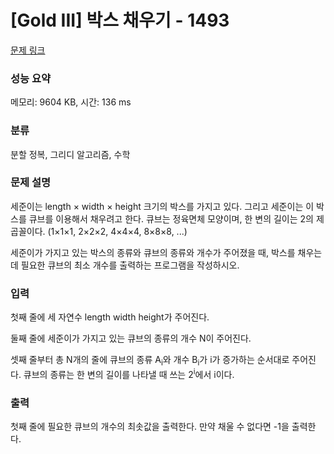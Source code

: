 # [Gold III] 박스 채우기 - 1493 

[문제 링크](https://www.acmicpc.net/problem/1493) 

### 성능 요약

메모리: 9604 KB, 시간: 136 ms

### 분류

분할 정복, 그리디 알고리즘, 수학

### 문제 설명

<p>세준이는 length × width × height 크기의 박스를 가지고 있다. 그리고 세준이는 이 박스를 큐브를 이용해서 채우려고 한다. 큐브는 정육면체 모양이며, 한 변의 길이는 2의 제곱꼴이다. (1×1×1, 2×2×2, 4×4×4, 8×8×8, ...)</p>

<p>세준이가 가지고 있는 박스의 종류와 큐브의 종류와 개수가 주어졌을 때, 박스를 채우는데 필요한 큐브의 최소 개수를 출력하는 프로그램을 작성하시오.</p>

### 입력 

 <p>첫째 줄에 세 자연수 length width height가 주어진다.</p>

<p>둘째 줄에 세준이가 가지고 있는 큐브의 종류의 개수 N이 주어진다.</p>

<p>셋째 줄부터 총 N개의 줄에 큐브의 종류 A<sub>i</sub>와 개수 B<sub>i</sub>가 i가 증가하는 순서대로 주어진다. 큐브의 종류는 한 변의 길이를 나타낼 때 쓰는 2<sup>i</sup>에서 i이다.</p>

### 출력 

 <p>첫째 줄에 필요한 큐브의 개수의 최솟값을 출력한다. 만약 채울 수 없다면 -1을 출력한다.</p>

